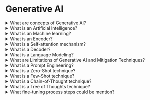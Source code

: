 # Generative AI

<details>
  <summary>What are concepts of Generative AI?</summary>

- **Deep learning(DL)** - a type of ML(machine learning) that involves trainign artificial networks;
- **Machine learning(ML)** - a branch of AI that teaches computers to recognize patterns through data and algorithms;
- **Artificial Intelligence(AI)** - a concept referring to a computer's capability to learn and make decisions in a human-like manner.

</details>

<details>
  <summary>What is an Artificial Intelligence?</summary>

AI is a science that helps computers and machines act “smart,” think like humans, and complete tasks on their own. Its main goal is to create systems that understand the world, adapt to changes, and interact well with people. AI aims to boost our abilities, increase efficiency, and transform our lives by learning, reasoning, solving problems, and making decisions.

</details>

<details>
  <summary>What is an Machine learning?</summary>

AI focuses on giving computers human-like abilities, while ML trains them to do these tasks. Unlike traditional programming, ML doesn't use explicit logic coding. Instead of manually setting search engine rules, computer models now learn user preferences and provide personalized content for each person.

</details>

<details>
  <summary>What is an Encoder?</summary>

The encoder takes an input sequence (prompt), scans it by traversing through multiple internal layers, and identifies relevant blocks. It is then passed to the decoder utilizing a self-attention mechanism.

</details>

<details>
  <summary>What is a Self-attention mechanism?</summary>

The self-attention mechanism helps the system comprehend and process the relationships between words in a sentence or a paragraph. It lives within the “context window”, a dynamic memory for your conversation.

</details>

<details>
  <summary>What is a Decoder?</summary>

Decoder receives relevant blocks from the encoder and generates output using the provided context.

</details>

<details>
  <summary>What is a Language Modeling?</summary>

Language modeling is fundamental to LLMs and involves predicting the next word (token) given the context of the preceding words, using mathematical calculations and probability. With its self-attention mechanism, the transformer architecture enables LLMs to effectively learn and generate language by capturing dependencies and patterns within the input data.

</details>

<details>
  <summary>What are Limitations of Generative AI and Mitigation Techniques?</summary>

- **Cognitive Limitations** - LLMs don't think like humans, and they don’t know if their responses are good or bad. They lack introspection, and they can't understand everything. They might make mistakes, produce fake facts (“hallucinate”) or be biased.
- **Output Quality & Transparency Limitations** - LLMs generate answers based on their training, which might be outdated. The quality of their responses also depends on the questions you ask them, and it's hard to know the reasoning behind their answers.
- **Technical Limitations** - LLMs are new technology, so they can be tricked or attacked. Double-check their outputs before accepting an answer.
- **Privacy, Security & Regulatory Limitations** - LLMs may store data and raise privacy concerns, so using them for sensitive information could lead to legal issues. Be mindful of data regulations and potential copyright issues when using LLMs.

</details>

<details>
  <summary>What is a Prompt Engineering?</summary>

Prompt Engineering is a new discipline that investigates how to develop and optimize prompts to efficiently use language models for various applications.

</details>

<details>
  <summary>What is a Zero-Shot technique?</summary>

The Zero-shot prompting is a technique that involves generating text from an LLM without additional training or fine-tuning. Instead, pre-trained models are used to generate text in response to a human-generated prompt. Zero-shot prompting minimizes the need for additional training, as models have already learned the underlying structure of the language.

</details>

<details>
  <summary>What is a Few-Shot technique?</summary>

The Few-shot prompting involves training LLMs on a few training examples to perform specific tasks. Unlike zero-shot prompt generation, few-shot prompting allows for the customization of LLMs to suit specific task requirements. Few-shot models use a few examples to adapt to a specific type of task, making it a useful method for customizing text generation pipelines.

</details>

<details>
  <summary>What is a Chain-of-Thought technique?</summary>

The Chain-of-Thought prompting is an extension of few-shot prompting. It involves training models to learn the type of relationships that exist between different pieces of text. Models are taught to recognize how different pieces of text are connected and use that knowledge to generate text in response to a prompt. This technique is useful in applications such as question-answering and summarization, which require a deep understanding of the relationships between different pieces of text.

</details>

<details>
  <summary>What is a Tree of Thoughts technique?</summary>

An even more intriguing method for prompting, known as the Tree of Thoughts (ToT), has been proposed by a team of researchers aiming to enhance the problem-solving abilities of LLMs. They introduced a framework that can potentially improve the planning and decision-making processes carried out by models, building upon the previously mentioned techniques.

</details>

<details>
  <summary>What fine-tuning process steps could be mention?</summary>

1. **(Re)Validte an Idea** - Before starting to work with a language model, it's crucial for you to have a clear and well-defined idea of what you want to achieve. This involves understanding the problem you're trying to solve and determining if a language model is the right tool for the job. When framing your idea, make sure it is specific, well-articulated, and leaves little room for interpretation.
2. **Improve Prompt or Data** - Once you have a clear idea, the next step is to create or adjust your prompt and (or) data. This involves experimenting with different prompt structures, wording, and parameters to find the most effective combination. Keep in mind that prompt engineering is an evolving field, and staying up-to-date with the latest techniques and best practices can help you get the most out of your language models.
3. **Evalueate Results** - After adjusting your prompt or data, it's essential for you to evaluate the results to determine if they meet your expectations or require further adjustments. This involves comparing outputs, checking for consistency, assessing relevance, evaluating clarity, and testing with multiple examples. Based on your evaluation, you may need to iterate and refine your prompt until you achieve the desired results.

</details>
